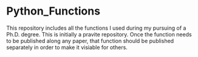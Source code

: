 # Python_Functions
 This repository includes all the functions I used during my pursuing of a Ph.D. degree. This is initially a pravite repository. Once the function needs to be published along any paper, that function should be published separately in order to make it visiable for others.
